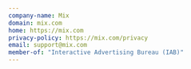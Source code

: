 ```yaml
---
company-name: Mix
domain: mix.com
home: https://mix.com
privacy-policy: https://mix.com/privacy
email: support@mix.com
member-of: "Interactive Advertising Bureau (IAB)"
---
```




